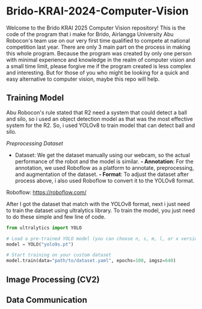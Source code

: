 # Brido-KRAI-2024-Computer-Vision
Welcome to the Brido KRAI 2025 Computer Vision repository! This is the code of the program that i make for Brido, Airlangga University Abu Robocon's team use on our very first time qualified to compete at national competition last year. There are only 3 main part on the process in making this whole program. Because the program was created by only one person with minimal experience and knowledge in the realm of computer vision and a small time limit, please forgive me if the program created is less complex and interesting. But for those of you who might be looking for a quick and easy alternative to computer vision, maybe this repo will help.

## Training Model
Abu Robocon's rule stated that R2 need a system that could detect a ball and silo, so i used an object detection model as that was the most effective system for the R2. So, i used YOLOv8 to train model that can detect ball and silo.

*Preprocessing Dataset*
- Dataset: We get the dataset manually using our  webcam, so the actual performance of the robot and the model is similar.
**- Annotation**: For the annotation, we used Roboflow as a platform to annotate, preprocessing, and augmentation of the dataset.
**- Format**: To adjust the dataset after process above, i also used Roboflow to convert it to the YOLOv8 format.

Roboflow: https://roboflow.com/


After I got the dataset that match with the YOLOv8 format, next i just need to train the dataset using ultralytics library. To train the model, you just need to do these simple and few line of code.
```python
from ultralytics import YOLO

# Load a pre-trained YOLO model (you can choose n, s, m, l, or x versions)
model = YOLO("yolo9s.pt")

# Start training on your custom dataset
model.train(data="path/to/dataset.yaml", epochs=100, imgsz=640)
```

## Image Processing (CV2)


## Data Communication
